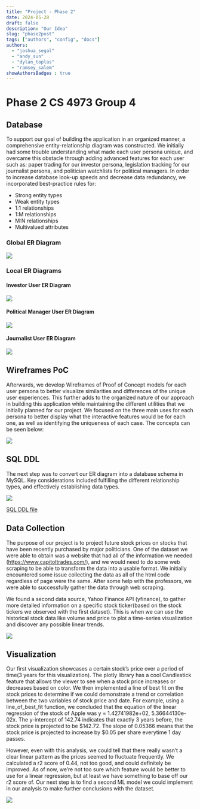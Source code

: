 ```yaml
---
title: "Project - Phase 2"
date: 2024-05-28
draft: false
description: "Our Idea"
slug: "phase2post"
tags: ["authors", "config", "docs"]
authors:
  - "joshua_segal"
  - "andy_sun"
  - "dylan_toplas"
  - "ramsey_salem"
showAuthorsBadges : true
---
```


# Phase 2 CS 4973 Group 4

## Database 

To support our goal of building the application in an organized manner, a comprehensive entity-relationship diagram was constructed. We initially had some trouble understanding what made each user persona unique, and overcame this obstacle through adding advanced features for each user such as: paper trading for our investor persona, legislation tracking for our journalist persona, and politician watchlists for political managers. In order to increase database look-up speeds and decrease data redundancy, we incorporated best-practice rules for:
- Strong entity types
- Weak entity types
- 1:1 relationships
- 1:M relationships
- M:N relationships
- Multivalued attributes

### Global ER Diagram

<img src="https://i.imgur.com/bpkJ9rb.png">
<class="center"/>

### Local ER Diagrams

#### Investor User ER Diagram

<img src="https://i.imgur.com/yGHELQe.png">
<class="center">

#### Political Manager User ER Diagram

<img src="https://i.imgur.com/PSCFfJr.png">
<class="center">

#### Journalist User ER Diagram

<img src="https://i.imgur.com/jRv1Ox8.png">
<class="center">

## Wireframes PoC

Afterwards, we develop Wireframes of Proof of Concept models for each user persona to better visualize similarities and differences of the unique user experiences. This further adds to the organized nature of our approach in building this application while maintaining the different utilities that we initially planned for our project. We focused on the three main uses for each persona to better display what the interactive features would be for each one, as well as identifying the uniqueness of each case. The concepts can be seen below:

<img src="https://i.imgur.com/pQtS9nP.png"> 
<class="center"/>

## SQL DDL

The next step was to convert our ER diagram into a database schema in MySQL. Key considerations included fulfilling the different relationship types, and effectively establishing data types.

<img src="https://i.imgur.com/83xUkcC.png">
<class="center"/>

[SQL DDL file](static/SQL_DDL.sql)

## Data Collection 

The purpose of our project is to project future stock prices on stocks that have been recently purchased by major politicians. One of the dataset we were able to obtain was a website that had all of the information we needed (https://www.capitoltrades.com/), and we would need to do some web scraping to be able to transform the data into a usable format. We initially encountered some issue collecting the data as all of the html code regardless of page were the same. After some help with the professors, we were able to successfully gather the data through web scraping.

We found a second data source, Yahoo Finance API (yfinance), to gather more detailed information on a specific stock ticker(based on the stock tickers we observed with the first dataset). This is when we can use the historical stock data like volume and price to plot a time-series visualization and discover any possible linear trends. 

<img src="https://i.imgur.com/e5JsUks.png">
<class="center"/>

## Visualization 

Our first visualization showcases a certain stock’s price over a period of time(3 years for this visualization). The plotly library has a cool Candlestick feature that allows the viewer to see when a stock price increases or decreases based on color. We then implemented a line of best fit on the stock prices to determine if we could demonstrate a trend or correlation between the two variables of stock price and date. For example, using a line_of_best_fit function, we concluded that the equation of the linear regression of the stock of Apple was y = 1.42741982e+02, 5.36644130e-02x. The y-intercept of 142.74 indicates that exactly 3 years before, the stock price is projected to be $142.72. The slope of 0.05366 means that the stock price is projected to increase by $0.05 per share everytime 1 day passes.

However, even with this analysis, we could tell that there really wasn’t a clear linear pattern as the prices seemed to fluctuate frequently. We calculated a r2 score of 0.44, not too good, and could definitely be improved. As of now, we’re not too sure which feature would be better to use for a linear regression, but at least we have something to base off our r2 score of. Our next step is to find a second ML model we could implement in our analysis to make further conclusions with the dataset.

<img src="https://i.imgur.com/tuzp6Af.png">
<class="center"/>
